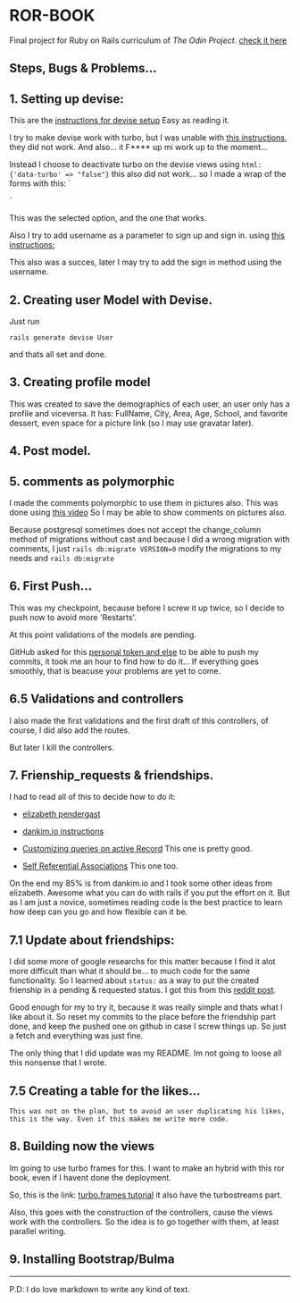 # ROR-BOOK

Final project for Ruby on Rails curriculum of *The Odin Project*.
[check it here](https://www.theodinproject.com/lessons/ruby-on-rails-rails-final-project)


## Steps, Bugs & Problems...

## 1. Setting up devise:

This are the [instructions for devise setup](https://github.com/heartcombo/devise) Easy as reading it.

I try to make devise work with turbo, but I was unable with [this instructions](https://gorails.com/episodes/devise-hotwire-turbo), they did not work. And also... it F**** up mi work up to the moment...

Instead I choose to deactivate turbo on the devise views using ` html: {'data-turbo' => "false"} ` this also did not work... so I made a wrap of the forms with this:
`<div data-turbo="false">
</div>`

This was the selected option, and the one that works.

Also I try to add username as a parameter to sign up and sign in. using [this instructions:](https://dev.to/casseylottman/adding-a-field-to-your-sign-up-form-with-devise-10i1)

This also was a succes, later I may try to add the sign in method using the username.

## 2. Creating user Model with Devise.

Just run 

``rails generate devise User``

and thats all set and done.

## 3. Creating profile model
This was created to save the demographics of each user, an user only has a profile and viceversa.
 It has: FullName, City, Area, Age, School, and favorite dessert, even space for a picture link (so I may use gravatar later).

## 4. Post model.

## 5. comments as polymorphic

I made the comments polymorphic to use them in pictures also.
This was done using [this video](https://www.youtube.com/watch?v=fzz62HWGNNA) So I may be able to show comments on pictures also.

Because postgresql sometimes does not accept the change_column method of migrations without cast and because I did a wrong migration with comments, I just `rails db:migrate VERSION=0` modify the migrations to my needs and `rails db:migrate`

## 6. First Push...

This was my checkpoint, because before I screw it up twice, so I decide to push now to avoid more 'Restarts'.

At this point validations of the models are pending.

GitHub asked for this [personal token and else](https://dev.to/ibmdeveloper/can-t-push-to-your-github-repo-i-can-help-with-that-1fda) to be able to push my commits, it took me an hour to find how to do it... If everything goes smoothly, that is beacuse your problems are yet to come.

## 6.5 Validations and controllers
I also made the first validations and the first draft of this controllers, of course, I did also add the routes.

But later I kill the controllers.


## 7. Frienship_requests & friendships. 
I had to read all of this to decide how to do it: 
- [elizabeth pendergast](https://medium.com/@elizabethprendergast/using-custom-relation-queries-to-establish-friends-and-friendships-in-rails-and-activerecord-6c6e5825433a)

- [dankim.io instructions](https://dankim.io/mutual-friendship-rails) 
- [Customizing queries on active Record](https://api.rubyonrails.org/classes/ActiveRecord/Associations/ClassMethods.html#module-ActiveRecord%3a%3aAssociations%3a%3aClassMethods-label-Customizing+the+query) This one is pretty good.
- [Self Referential Associations](https://riptutorial.com/ruby-on-rails/example/10240/self-referential-association) This one too.

On the end my 85% is from dankim.io and I took some other ideas from elizabeth. Awesome what you can do with rails if you put the effort on it. But as I am just a novice, sometimes reading code is the best practice to learn how deep can you go and how flexible can it be.


## 7.1 Update about friendships:

I did some more of google researchs for this matter because I find it alot more difficult than what it should be... to much code for the same functionality. So I learned about `status:` as a way to put the created frienship in a pending & requested status. I got this from this [reddit post](https://www.reddit.com/r/rails/comments/im32av/is_this_the_simplest_way_to_create_a/).

Good enough for my to try it, because it was really simple and thats what I like about it. So reset my commits to the place before the friendship part done, and keep the pushed one on github in case I screw things up. So just a fetch and everything was just fine.

The only thing that I did update was my README. Im not going to loose all this nonsense that I wrote.

## 7.5 Creating a table for the likes...
    This was not on the plan, but to avoid an user duplicating his likes, this is the way. Even if this makes me write more code.

## 8. Building now the views

Im going to use turbo frames for this. I want to make an hybrid with this ror book, even if I havent done the deployment.

So, this is the link: [turbo.frames tutorial](https://www.hotrails.dev/turbo-rails/turbo-frames-and-turbo-streams) it also have the turbostreams part.

Also, this goes with the construction of the controllers, cause the views work with the controllers. So the idea is to go together with them, at least parallel writing.


## 9. Installing Bootstrap/Bulma

---
P.D: I do love markdown to write any kind of text.